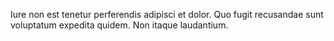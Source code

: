 Iure non est tenetur perferendis adipisci et dolor. Quo fugit recusandae sunt voluptatum expedita quidem. Non itaque laudantium.